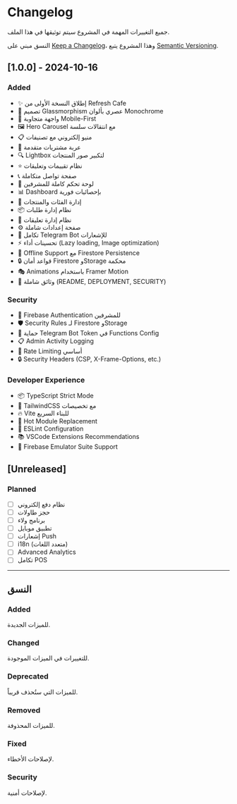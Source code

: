 # Changelog

جميع التغييرات المهمة في المشروع سيتم توثيقها في هذا الملف.

النسق مبني على [Keep a Changelog](https://keepachangelog.com/ar/1.0.0/)،
وهذا المشروع يتبع [Semantic Versioning](https://semver.org/lang/ar/).

## [1.0.0] - 2024-10-16

### Added
- ✨ إطلاق النسخة الأولى من Refresh Cafe
- 🎨 تصميم Glassmorphism عصري بألوان Monochrome
- 📱 واجهة متجاوبة Mobile-First
- 🖼️ Hero Carousel مع انتقالات سلسة
- 📋 منيو إلكتروني مع تصنيفات
- 🛒 عربة مشتريات متقدمة
- 🔍 Lightbox لتكبير صور المنتجات
- ⭐ نظام تقييمات وتعليقات
- 📞 صفحة تواصل متكاملة
- 🔐 لوحة تحكم كاملة للمشرفين
- 📊 Dashboard بإحصائيات فورية
- 📁 إدارة الفئات والمنتجات
- 📦 نظام إدارة طلبات
- 💬 نظام إدارة تعليقات
- ⚙️ صفحة إعدادات شاملة
- 🔔 تكامل Telegram Bot للإشعارات
- ⚡ تحسينات أداء (Lazy loading, Image optimization)
- 💾 Offline Support مع Firestore Persistence
- 🔒 قواعد أمان Firestore وStorage محكمة
- 🎭 Animations باستخدام Framer Motion
- 📝 وثائق شاملة (README, DEPLOYMENT, SECURITY)

### Security
- 🔐 Firebase Authentication للمشرفين
- 🛡️ Security Rules لـ Firestore وStorage
- 🔑 حماية Telegram Bot Token في Functions Config
- 📋 Admin Activity Logging
- 🚫 Rate Limiting أساسي
- 🔒 Security Headers (CSP, X-Frame-Options, etc.)

### Developer Experience
- 📦 TypeScript Strict Mode
- 🎨 TailwindCSS مع تخصيصات
- 🔥 Vite للبناء السريع
- 📱 Hot Module Replacement
- 🧪 ESLint Configuration
- 📚 VSCode Extensions Recommendations
- 🔧 Firebase Emulator Suite Support

## [Unreleased]

### Planned
- [ ] نظام دفع إلكتروني
- [ ] حجز طاولات
- [ ] برنامج ولاء
- [ ] تطبيق موبايل
- [ ] إشعارات Push
- [ ] i18n (متعدد اللغات)
- [ ] Advanced Analytics
- [ ] تكامل POS

---

## النسق

### Added
للميزات الجديدة.

### Changed
للتغييرات في الميزات الموجودة.

### Deprecated
للميزات التي ستُحذف قريباً.

### Removed
للميزات المحذوفة.

### Fixed
لإصلاحات الأخطاء.

### Security
لإصلاحات أمنية.

